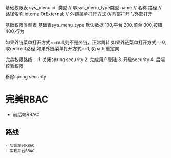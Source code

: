基础权限表
sys_menu
    id:
    类型                       // 取sys_menu_type类型
    name                      // 名称
    路径                       // 路径名称
    internalOrExternal;       // 外链菜单打开方式     0/内部打开 1/外部打开

基础权限类型表
基础表sys_menu_type 默认数据
    100,平台
    200,菜单
    300,按钮
    400,行为



如果外链菜单打开方式==null,则不是外链，正常跳转
如果外链菜单打开方式==0,取redirect路径
如果外链菜单打开方式==1,取path,重定向


完美权限路线：
    1. 关闭spring security
    2. 完成用户登陆
    3. 开启security
    4. 后端校验权限



移除spring security

# 完美RBAC
- 前后端RBAC
## 路线
    - 实现前台RBAC
    - 实现后台RBAC
